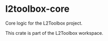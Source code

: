 # l2toolbox-core

Core logic for the L2Toolbox project.

This crate is part of the L2Toolbox workspace.
